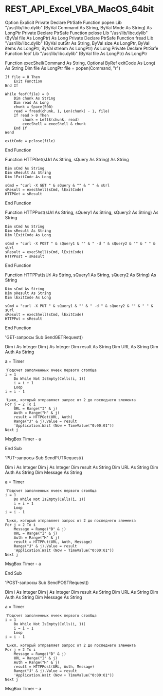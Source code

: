 # REST_API_Excel_VBA_MacOS_64bit
Option Explicit
Private Declare PtrSafe Function popen Lib "/usr/lib/libc.dylib" (ByVal Command As String, ByVal Mode As String) As LongPtr
Private Declare PtrSafe Function pclose Lib "/usr/lib/libc.dylib" (ByVal file As LongPtr) As Long
Private Declare PtrSafe Function fread Lib "/usr/lib/libc.dylib" (ByVal outStr As String, ByVal size As LongPtr, ByVal items As LongPtr, ByVal stream As LongPtr) As Long
Private Declare PtrSafe Function feof Lib "/usr/lib/libc.dylib" (ByVal file As LongPtr) As LongPtr

Function execShell(Command As String, Optional ByRef exitCode As Long) As String
    Dim file As LongPtr
    file = popen(Command, "r")

    If file = 0 Then
        Exit Function
    End If

    While feof(file) = 0
        Dim chunk As String
        Dim read As Long
        chunk = Space(500)
        read = fread(chunk, 1, Len(chunk) - 1, file)
        If read > 0 Then
            chunk = Left$(chunk, read)
            execShell = execShell & chunk
        End If
    Wend

    exitCode = pclose(file)
    
End Function



Function HTTPGet(sUrl As String, sQuery As String) As String

    Dim sCmd As String
    Dim sResult As String
    Dim lExitCode As Long

    sCmd = "curl -X GET " & sQuery & "" & " " & sUrl
    sResult = execShell(sCmd, lExitCode)
    HTTPGet = sResult

End Function

Function HTTPPost(sUrl As String, sQuery1 As String, sQuery2 As String) As String

    Dim sCmd As String
    Dim sResult As String
    Dim lExitCode As Long

    sCmd = "curl -X POST " & sQuery1 & "" & " -d " & sQuery2 & "" & " " & sUrl
    sResult = execShell(sCmd, lExitCode)
    HTTPPost = sResult

End Function

Function HTTPPut(sUrl As String, sQuery1 As String, sQuery2 As String) As String

    Dim sCmd As String
    Dim sResult As String
    Dim lExitCode As Long

    sCmd = "curl -X PUT " & sQuery1 & "" & " -d " & sQuery2 & "" & " " & sUrl
    sResult = execShell(sCmd, lExitCode)
    HTTPPut = sResult

End Function




'GET-запросы
Sub SendGETRequest()

Dim i As Integer
Dim j As Integer
Dim result As String
Dim URL As String
Dim Auth As String

a = Timer

    'Подсчет заполненных ячеек первого столбца
    i = 1
        Do While Not IsEmpty(Cells(i, 1))
        i = i + 1
        Loop
    i = i - 1

    'Цикл, который отправляет запрос от 2 до последнего элемента
    For j = 2 To i
        URL = Range("I" & j)
        Auth = Range("H" & j)
        result = HTTPGet(URL, Auth)
        Range("J" & j).Value = result
        'Application.Wait (Now + TimeValue("0:00:01"))
    Next j

MsgBox Timer - a

End Sub


'PUT-запросы
Sub SendPUTRequest()

Dim i As Integer
Dim j As Integer
Dim result As String
Dim URL As String
Dim Auth As String
Dim Message As String


a = Timer

    'Подсчет заполненных ячеек первого столбца
    i = 1
        Do While Not IsEmpty(Cells(i, 1))
        i = i + 1
        Loop
    i = i - 1

    'Цикл, который отправляет запрос от 2 до последнего элемента
    For j = 2 To i
        Message = Range("D" & j)
        URL = Range("I" & j)
        Auth = Range("H" & j)
        result = HTTPPut(URL, Auth, Message)
        Range("J" & j).Value = result
        'Application.Wait (Now + TimeValue("0:00:01"))
    Next j

MsgBox Timer - a

End Sub


'POST-запросы
Sub SendPOSTRequest()

Dim i As Integer
Dim j As Integer
Dim result As String
Dim URL As String
Dim Auth As String
Dim Message As String

a = Timer

    'Подсчет заполненных ячеек первого столбца
    i = 1
        Do While Not IsEmpty(Cells(i, 1))
        i = i + 1
        Loop
    i = i - 1

    'Цикл, который отправляет запрос от 2 до последнего элемента
    For j = 2 To i
        Message = Range("D" & j)
        URL = Range("I" & j)
        Auth = Range("H" & j)
        result = HTTPPost(URL, Auth, Message)
        Range("J" & j).Value = result
        'Application.Wait (Now + TimeValue("0:00:01"))
    Next j

MsgBox Timer – a
